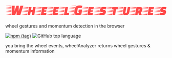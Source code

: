 # ![wheel gestures](./WheelGestures.svg)

wheel gestures and momentum detection in the browser

[![npm (tag)](https://img.shields.io/npm/v/wheel-gestures/latest.svg)](https://www.npmjs.com/package/wheel-gestures)
![GitHub top language](https://img.shields.io/github/languages/top/xiel/wheel-gestures.svg)

you bring the wheel events, wheelAnalyzer returns wheel gestures & momentum information
